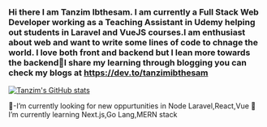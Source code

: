 ### Hi there I am Tanzim Ibthesam. I am currently a Full Stack Web Developer working as a Teaching Assistant in Udemy helping out students in Laravel and VueJS courses.I am enthusiast about web and want to write some lines of code to chnage the world. I love both front and backend but I lean more towards the backend👋I share my learning through blogging you can check my blogs at https://dev.to/tanzimibthesam
[![Tanzim's GitHub stats](https://github-readme-stats.vercel.app/api?username=TanzimIbthesam)](https://github.com/TanzimIbthesam/github-readme-stats)


🔭-I’m currently looking for new oppurtunities in Node Laravel,React,Vue
🌱 I’m currently learning Next.js,Go Lang,MERN stack 



<!--
**TanzimIbthesam/TanzimIbthesam** is a ✨ _special_ ✨ repository because its `README.md` (this file) appears on your GitHub profile.

Here are some ideas to get you started:

- 🔭 I’m currently looking for new oppurtunities in Node Laravel,React,Vue
- 🌱 I’m currently learning Next.js,Go Lang,MERN
- 👯 I’m looking to collaborate on Open source projects
- 🤔 I’m looking for help with finding new oppurtunities
- 💬 Ask me about Laravel,Vue
- 📫 How to reach me: tanzim67@gmail.com
- 😄 Pronouns: Tanzim

-->
